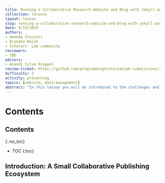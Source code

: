 ```yaml
---
title: Running a Collaborative Research Website and Blog with Jekyll and GitHub
collection: lessons
layout: lesson
slug: running-a-collaborative-research-website-and-blog-with-jekyll-and-github
date: 9/13/2019
authors:
- Amanda Visconti
- Brandon Walsh
- Scholars' Lab community
reviewers:
- TBD
editors:
- Anandi Silva Knuppel
review-ticket: https://github.com/programminghistorian/ph-submissions/issues/237
difficulty: 2
activity: presenting
topics: [website, data-management]
abstract: "In this lesson you will be introduced to the challenges and opportunities that Jekyll, a popular, static site generator, offers for publishing collaborative, ongoing research online."  
---
```


# Contents

## Contents
{:.no_toc}

* TOC
{:toc}

## Introduction: A Small Collaborative Publishing Ecosystem
